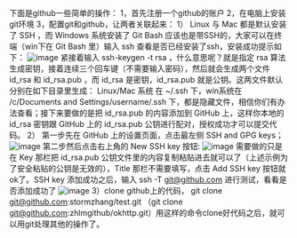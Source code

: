 下面是github一些简单的操作：
1，首先注册一个github的账户
2，在电脑上安装git环境
3，配置git和github，让两者关联起来：
1） Linux 与 Mac 都是默认安装了 SSH ，而 Windows 系统安装了 Git Bash 应该也是带SSH的，大家可以在终端（win下在 Git Bash 里）输入 ssh 查看是否已经安装了ssh，安装成功提示如下：
![image](https://github.com/zhlmgithub/github-test/blob/master/res/image/ssh2.png)
紧接着输入 ssh-keygen -t rsa ，什么意思呢？就是指定 rsa 算法生成密钥，接着连续三个回车键（不需要输入密码），然后就会生成两个文件 id_rsa 和 id_rsa.pub ，而 id_rsa 是密钥，id_rsa.pub 就是公钥。这两文件默认分别在如下目录里生成： Linux/Mac 系统 在 ~/.ssh 下，win系统在 /c/Documents and Settings/username/.ssh 下，都是隐藏文件，相信你们有办法查看；接下来要做的是把 id_rsa.pub 的内容添加到 GitHub 上，这样你本地的 id_rsa 密钥跟 GitHub 上的 id_rsa.pub 公钥进行配对，授权成功才可以提交代码。
2） 第一步先在 GitHub 上的设置页面，点击最左侧 SSH and GPG keys；
![image](https://github.com/zhlmgithub/github-test/blob/master/res/image/ssh1.png)
第二步然后点击右上角的 New SSH key 按钮:
![image](https://github.com/zhlmgithub/github-test/blob/master/res/image/ssh3.png)
需要做的只是在 Key 那栏把 id_rsa.pub 公钥文件里的内容复制粘贴进去就可以了（上述示例为了安全粘贴的公钥是无效的），Title 那栏不需要填写，点击 Add SSH key 按钮就ok了。SSH key 添加成功之后，输入 ssh -T git@github.com 进行测试，看看是否添加成功了
![image](https://github.com/zhlmgithub/github-test/blob/master/res/image/ssh4.png)
 3）clone github上的代码， git clone git@github.com:stormzhang/test.git 
    （git clone git@github.com:zhlmgithub/okhttp.git）用这样的命令clone好代码之后，就可以用git处理其他的操作了。

